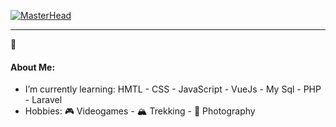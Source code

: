 [![MasterHead](https://changes.unipol.it/wp-content/uploads/2021/11/coding.jpg)]((https://github.com/stecala))
<hr>
🐸 <h4>About Me:</h4>
<ul>
  <li>I’m currently learning: HMTL - CSS - JavaScript - VueJs - My Sql - PHP - Laravel</li>
  <li>Hobbies: 🎮 Videogames - 🏔️ Trekking - 📸 Photography</li>
</ul>
<!--
**stecala/stecala** is a  _special_ ✨ repository because its `README.md` (this file) appears on your GitHub profile.

📫 How to reach me: ...

-->
